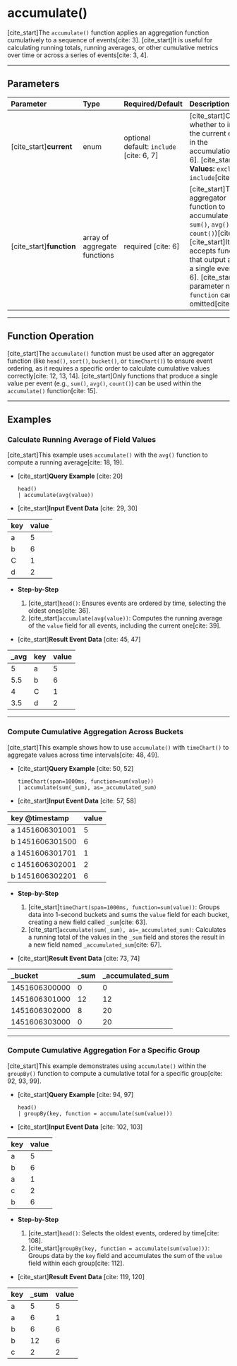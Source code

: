 # accumulate()

[cite_start]The `accumulate()` function applies an aggregation function cumulatively to a sequence of events[cite: 3]. [cite_start]It is useful for calculating running totals, running averages, or other cumulative metrics over time or across a series of events[cite: 3, 4].

***

## Parameters

| Parameter | Type | Required/Default | Description |
| :--- | :--- | :--- | :--- |
| [cite_start]**current** | enum | optional <br> default: `include` [cite: 6, 7] | [cite_start]Controls whether to include the current event in the accumulation[cite: 6]. [cite_start]<br> **Values:** `exclude`, `include`[cite: 6]. |
| [cite_start]**function** | array of aggregate functions | required [cite: 6] | [cite_start]The aggregator function to accumulate (e.g., `sum()`, `avg()`, `count()`)[cite: 6]. [cite_start]It only accepts functions that output at most a single event[cite: 6]. [cite_start]The parameter name `function` can be omitted[cite: 8]. |

***

## Function Operation

[cite_start]The `accumulate()` function must be used after an aggregator function (like `head()`, `sort()`, `bucket()`, or `timeChart()`) to ensure event ordering, as it requires a specific order to calculate cumulative values correctly[cite: 12, 13, 14]. [cite_start]Only functions that produce a single value per event (e.g., `sum()`, `avg()`, `count()`) can be used within the `accumulate()` function[cite: 15].

***

## Examples

### Calculate Running Average of Field Values

[cite_start]This example uses `accumulate()` with the `avg()` function to compute a running average[cite: 18, 19].

* [cite_start]**Query Example** [cite: 20]
    ```
    head()
    | accumulate(avg(value))
    ```

* [cite_start]**Input Event Data** [cite: 29, 30]

| key | value |
| :-- | :-- |
| a | 5 |
| b | 6 |
| C | 1 |
| d | 2 |

* **Step-by-Step**
    1.  [cite_start]`head()`: Ensures events are ordered by time, selecting the oldest ones[cite: 36].
    2.  [cite_start]`accumulate(avg(value))`: Computes the running average of the `value` field for all events, including the current one[cite: 39].

* [cite_start]**Result Event Data** [cite: 45, 47]

| _avg | key | value |
| :-- | :-- | :-- |
| 5 | a | 5 |
| 5.5 | b | 6 |
| 4 | C | 1 |
| 3.5 | d | 2 |

---

### Compute Cumulative Aggregation Across Buckets

[cite_start]This example shows how to use `accumulate()` with `timeChart()` to aggregate values across time intervals[cite: 48, 49].

* [cite_start]**Query Example** [cite: 50, 52]
    ```
    timeChart(span=1000ms, function=sum(value))
    | accumulate(sum(_sum), as=_accumulated_sum)
    ```

* [cite_start]**Input Event Data** [cite: 57, 58]

| key @timestamp | value |
| :--- | :-- |
| a 1451606301001 | 5 |
| b 1451606301500 | 6 |
| a 1451606301701 | 1 |
| c 1451606302001 | 2 |
| b 1451606302201 | 6 |

* **Step-by-Step**
    1.  [cite_start]`timeChart(span=1000ms, function=sum(value))`: Groups data into 1-second buckets and sums the `value` field for each bucket, creating a new field called `_sum`[cite: 63].
    2.  [cite_start]`accumulate(sum(_sum), as=_accumulated_sum)`: Calculates a running total of the values in the `_sum` field and stores the result in a new field named `_accumulated_sum`[cite: 67].

* [cite_start]**Result Event Data** [cite: 73, 74]

| _bucket | _sum | _accumulated_sum |
| :--- | :-- | :-- |
| 1451606300000 | 0 | 0 |
| 1451606301000 | 12 | 12 |
| 1451606302000 | 8 | 20 |
| 1451606303000 | 0 | 20 |

---

### Compute Cumulative Aggregation For a Specific Group

[cite_start]This example demonstrates using `accumulate()` within the `groupBy()` function to compute a cumulative total for a specific group[cite: 92, 93, 99].

* [cite_start]**Query Example** [cite: 94, 97]
    ```
    head()
    | groupBy(key, function = accumulate(sum(value)))
    ```

* [cite_start]**Input Event Data** [cite: 102, 103]

| key | value |
| :-- | :-- |
| a | 5 |
| b | 6 |
| a | 1 |
| c | 2 |
| b | 6 |

* **Step-by-Step**
    1.  [cite_start]`head()`: Selects the oldest events, ordered by time[cite: 108].
    2.  [cite_start]`groupBy(key, function = accumulate(sum(value)))`: Groups data by the `key` field and accumulates the sum of the `value` field within each group[cite: 112].

* [cite_start]**Result Event Data** [cite: 119, 120]

| key | _sum | value |
| :-- | :-- | :-- |
| a | 5 | 5 |
| a | 6 | 1 |
| b | 6 | 6 |
| b | 12 | 6 |
| c | 2 | 2 |

